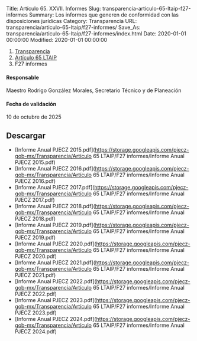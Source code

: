 Title: Artículo 65. XXVII. Informes
Slug: transparencia-articulo-65-ltaip-f27-informes
Summary: Los informes que generen de conformidad con las disposiciones jurídicas
Category: Transparencia
URL: transparencia/articulo-65-ltaip/f27-informes/
Save_As: transparencia/articulo-65-ltaip/f27-informes/index.html
Date: 2020-01-01 00:00:00
Modified: 2020-01-01 00:00:00


<nav aria-label="breadcrumb">
<ol class="breadcrumb">
<li class="breadcrumb-item"><a href="../../">Transparencia</a></li>
<li class="breadcrumb-item"><a href="../">Artículo 65 LTAIP</a></li>
<li class="breadcrumb-item active" aria-current="page">F27 informes</li>
</ol>
</nav>



#### Responsable

Maestro Rodrigo González Morales, Secretario Técnico y de Planeación


#### Fecha de validación

10 de octubre de 2025



## Descargar

- [Informe Anual PJECZ 2015.pdf](https://storage.googleapis.com/pjecz-gob-mx/Transparencia/Artículo 65 LTAIP/F27 informes/Informe Anual PJECZ 2015.pdf)
- [Informe Anual PJECZ 2016.pdf](https://storage.googleapis.com/pjecz-gob-mx/Transparencia/Artículo 65 LTAIP/F27 informes/Informe Anual PJECZ 2016.pdf)
- [Informe Anual PJECZ 2017.pdf](https://storage.googleapis.com/pjecz-gob-mx/Transparencia/Artículo 65 LTAIP/F27 informes/Informe Anual PJECZ 2017.pdf)
- [Informe Anual PJECZ 2018.pdf](https://storage.googleapis.com/pjecz-gob-mx/Transparencia/Artículo 65 LTAIP/F27 informes/Informe Anual PJECZ 2018.pdf)
- [Informe Anual PJECZ 2019.pdf](https://storage.googleapis.com/pjecz-gob-mx/Transparencia/Artículo 65 LTAIP/F27 informes/Informe Anual PJECZ 2019.pdf)
- [Informe Anual PJECZ 2020.pdf](https://storage.googleapis.com/pjecz-gob-mx/Transparencia/Artículo 65 LTAIP/F27 informes/Informe Anual PJECZ 2020.pdf)
- [Informe Anual PJECZ 2021.pdf](https://storage.googleapis.com/pjecz-gob-mx/Transparencia/Artículo 65 LTAIP/F27 informes/Informe Anual PJECZ 2021.pdf)
- [Informe Anual PJECZ 2022.pdf](https://storage.googleapis.com/pjecz-gob-mx/Transparencia/Artículo 65 LTAIP/F27 informes/Informe Anual PJECZ 2022.pdf)
- [Informe Anual PJECZ 2023.pdf](https://storage.googleapis.com/pjecz-gob-mx/Transparencia/Artículo 65 LTAIP/F27 informes/Informe Anual PJECZ 2023.pdf)
- [Informe Anual PJECZ 2024.pdf](https://storage.googleapis.com/pjecz-gob-mx/Transparencia/Artículo 65 LTAIP/F27 informes/Informe Anual PJECZ 2024.pdf)
